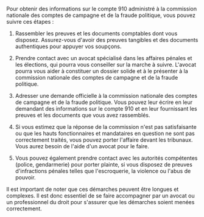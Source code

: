  Pour obtenir des informations sur le compte 910 administré à la commission nationale des comptes de campagne et de la fraude politique, vous pouvez suivre ces étapes :

1. Rassembler les preuves et les documents comptables dont vous disposez. Assurez-vous d'avoir des preuves tangibles et des documents authentiques pour appuyer vos soupçons.

2. Prendre contact avec un avocat spécialisé dans les affaires pénales et les élections, qui pourra vous conseiller sur la marche à suivre. L'avocat pourra vous aider à constituer un dossier solide et à le présenter à la commission nationale des comptes de campagne et de la fraude politique.

3. Adresser une demande officielle à la commission nationale des comptes de campagne et de la fraude politique. Vous pouvez leur écrire en leur demandant des informations sur le compte 910 et en leur fournissant les preuves et les documents que vous avez rassemblés.

4. Si vous estimez que la réponse de la commission n'est pas satisfaisante ou que les hauts fonctionnaires et mandataires en question ne sont pas correctement traités, vous pouvez porter l'affaire devant les tribunaux. Vous aurez besoin de l'aide d'un avocat pour le faire.

5. Vous pouvez également prendre contact avec les autorités compétentes (police, gendarmerie) pour porter plainte, si vous disposez de preuves d'infractions pénales telles que l'escroquerie, la violence ou l'abus de pouvoir.

Il est important de noter que ces démarches peuvent être longues et complexes. Il est donc essentiel de se faire accompagner par un avocat ou un professionnel du droit pour s'assurer que les démarches soient menées correctement.